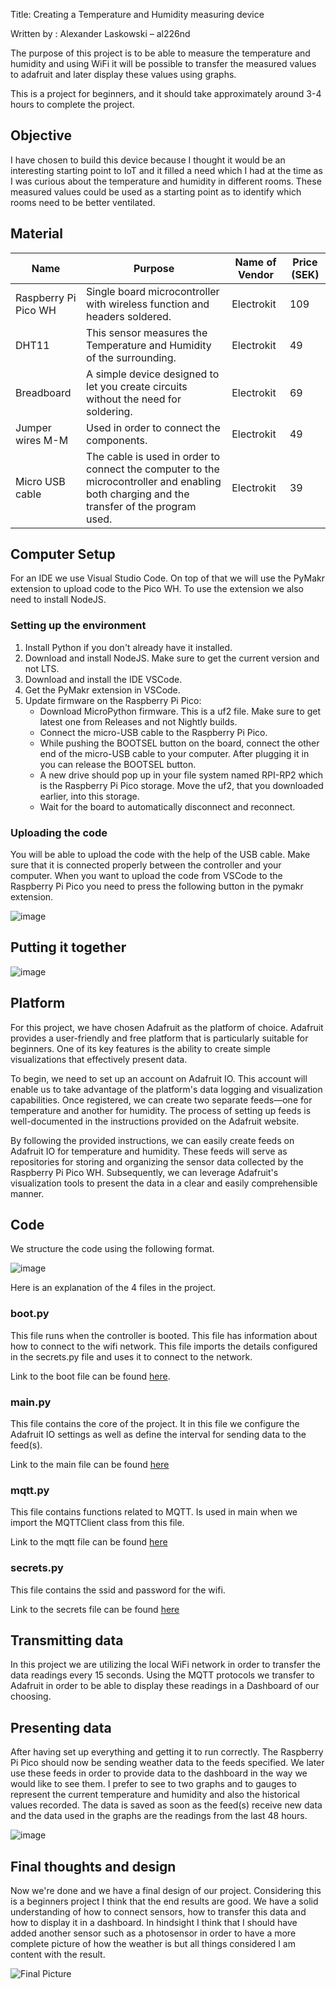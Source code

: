 
Title: Creating a Temperature and Humidity measuring device

Written by : Alexander Laskowski – al226nd
 
The purpose of this project is to be able to measure the temperature and humidity and using WiFi it will be possible to transfer the measured values to adafruit and later display these values using graphs. 

This is a project for beginners, and it should take approximately around 3-4 hours to complete the project.

## Objective

I have chosen to build this device because I thought it would be an interesting starting point to IoT and it filled a need which I had at the time as I was curious about the temperature and humidity in different rooms. These measured values could be used as a starting point as to identify which rooms need to be better ventilated.

## Material

| Name  | Purpose | Name of Vendor | Price (SEK) |
| ------------- | ------------- | ------------- | ------------- |
| Raspberry Pi Pico WH  | Single board microcontroller with wireless function and headers soldered.  | Electrokit  | 109  |
| DHT11  | This sensor measures the Temperature and Humidity of the surrounding.  | Electrokit  | 49  |
| Breadboard | A simple device designed to let you create circuits without the need for soldering.  | Electrokit  | 69  |
| Jumper wires M-M | Used in order to connect the components.  | Electrokit  | 49  |
| Micro USB cable | The cable is used in order to connect the computer to the microcontroller and enabling both charging and the transfer of the program used. | Electrokit  | 39  |


## Computer Setup

For an IDE we use Visual Studio Code. On top of that we will use the PyMakr extension to upload code to the Pico WH. To use the extension we also need to install NodeJS.

### Setting up the environment

1. Install Python if you don't already have it installed.
2. Download and install NodeJS. Make sure to get the current version and not LTS.
3. Download and install the IDE VSCode.
4. Get the PyMakr extension in VSCode.
5. Update firmware on the Raspberry Pi Pico:
   - Download MicroPython firmware. This is a uf2 file. Make sure to get latest one from Releases and not Nightly builds.
   - Connect the micro-USB cable to the Raspberry Pi Pico.
   - While pushing the BOOTSEL button on the board, connect the other end of the micro-USB cable to your computer. After plugging it in you can release the BOOTSEL button.
   - A new drive should pop up in your file system named RPI-RP2 which is the Raspberry Pi Pico storage. Move the uf2, that you downloaded earlier, into this storage.
   - Wait for the board to automatically disconnect and reconnect.

### Uploading the code

You will be able to upload the code with the help of the USB cable. Make sure that it is connected properly between the controller and your computer. When you want to upload the code from VSCode to the Raspberry Pi Pico you need to press the following button in the pymakr extension.

![image](https://github.com/Lorsted/Creating-a-Temperature-and-Humidity-measuring-device/assets/117736750/830757c5-6f8b-4bad-9a3e-6b456b79c7ce)


## Putting it together

![image](https://github.com/Lorsted/Creating-a-Temperature-and-Humidity-measuring-device/assets/117736750/4c6a6c5f-f2a2-4fa2-92a5-5ae574689c61)

## Platform

For this project, we have chosen Adafruit as the platform of choice. Adafruit provides a user-friendly and free platform that is particularly suitable for beginners. One of its key features is the ability to create simple visualizations that effectively present data.

To begin, we need to set up an account on Adafruit IO. This account will enable us to take advantage of the platform's data logging and visualization capabilities. Once registered, we can create two separate feeds—one for temperature and another for humidity. The process of setting up feeds is well-documented in the instructions provided on the Adafruit website.

By following the provided instructions, we can easily create feeds on Adafruit IO for temperature and humidity. These feeds will serve as repositories for storing and organizing the sensor data collected by the Raspberry Pi Pico WH. Subsequently, we can leverage Adafruit's visualization tools to present the data in a clear and easily comprehensible manner.

## Code

We structure the code using the following format.

![image](https://github.com/Lorsted/Creating-a-Temperature-and-Humidity-measuring-device/assets/117736750/07bc71eb-ff3c-43c3-920e-0591a82a6471)

Here is an explanation of the 4 files in the project.

### boot.py
This file runs when the controller is booted. This file has information about how to connect to the wifi network. This file imports the details configured in the secrets.py file and uses it to connect to the network.

Link to the boot file can be found [here](https://github.com/Lorsted/Creating-a-Temperature-and-Humidity-measuring-device/blob/main/LNU_Project_Program%20-%20al226nd/boot.py).

### main.py
This file contains the core of the project. It in this file we configure the Adafruit IO settings as well as define the interval for sending data to the feed(s).

Link to the main file can be found [here](https://github.com/Lorsted/Creating-a-Temperature-and-Humidity-measuring-device/blob/main/LNU_Project_Program%20-%20al226nd/main.py)

### mqtt.py
This file contains functions related to MQTT. Is used in main when we import the MQTTClient class from this file.

Link to the mqtt file can be found [here](https://github.com/Lorsted/Creating-a-Temperature-and-Humidity-measuring-device/blob/main/LNU_Project_Program%20-%20al226nd/mqtt.py)

### secrets.py
This file contains the ssid and password for the wifi.

Link to the secrets file can be found [here](https://github.com/Lorsted/Creating-a-Temperature-and-Humidity-measuring-device/blob/main/LNU_Project_Program%20-%20al226nd/secrets.py)

## Transmitting data
In this project we are utilizing the local WiFi network in order to transfer the data readings every 15 seconds. Using the MQTT protocols we transfer to Adafruit in order to be able to display these readings in a Dashboard of our choosing.

## Presenting data
After having set up everything and getting it to run correctly. The Raspberry Pi Pico should now be sending weather data to the feeds specified. We later use these feeds in order to provide data to the dashboard in the way we would like to see them. I prefer to see to two graphs and to gauges to represent the current temperature and humidity and also the historical values recorded. The data is saved as soon as the feed(s) receive new data and the data used in the graphs are the readings from the last 48 hours.

![image](https://github.com/Lorsted/Creating-a-Temperature-and-Humidity-measuring-device/assets/117736750/c88b394d-0b51-4009-bb03-c48709a2a6d9)

## Final thoughts and design

Now we're done and we have a final design of our project. Considering this is a beginners project I think that the end results are good. We have a solid understanding of how to connect sensors, how to transfer this data and how to display it in a dashboard. In hindsight I think that I should have added another sensor such as a photosensor in order to have a more complete picture of how the weather is but all things considered I am content with the result.

![Final Picture](https://github.com/Lorsted/Creating-a-Temperature-and-Humidity-measuring-device/assets/117736750/feb2f01d-82b4-4625-9e88-ed58bab88300)
